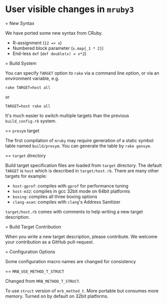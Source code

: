 User visible changes in `mruby3`
===

= New Syntax

We have ported some new syntax from CRuby.

* R-assignment (`12 => x`)
* Numbered block parameter (`x.map{_1 * 2}`)
* End-less `def` (`def double(x) = x*2`)

= Build System

You can specify `TARGET` option to `rake` via a command line
option, or via an environment variable, e.g.

`rake TARGET=host all`

or

`TARGET=host rake all`

It's much easier to switch multiple targets than the
previous `build_config.rb` system.

== `presym` target

The first compilation of `mruby` may require generation of a
static symbol table named `build/presym`. You can generate
the table by `rake gensym`.

== `target` directory

Build target specification files are loaded from `target`
directory. The default `TARGET` is `host` which is described
in `target/host.rb`. There are many other targets for example:

* `host-gprof`: compiles with `gprof` for performance tuning
* `host-m32`: compiles in gcc 32bit mode on 64bit platforms
* `boxing`: compiles all three boxing options
* `clang-asan`: compiles with `clang`'s Address Sanitizer

`target/host.rb` comes  with comments to help  writing a new
target description.

= Build Target Contribution

When you write a new target description, please
contribute. We welcome your contribution as a GitHub
pull-request.

= Configuration Options

Some configuration macro names are changed for consistency

== `MRB_USE_METHOD_T_STRUCT`

Changed from `MRB_METHOD_T_STRUCT`.

To use `struct` version of `mrb_method_t`. More portable but consumes more memory.
Turned on by default on 32bit platforms.
